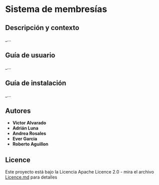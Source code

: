 # Sistema de membresías
## Descripción y contexto
_...
## Guía de usuario
_...
## Guía de instalación
_...
## Autores
* **Victor Alvarado**
* **Adrián Luna**
* **Andrea Rosales**
* **Ever Garcia**
* **Roberto Aguillon**

## Licence
Este proyecto está bajo la Licencia Apache Licence 2.0 - mira el archivo 
[Licence.md](Licence.md) para detalles
